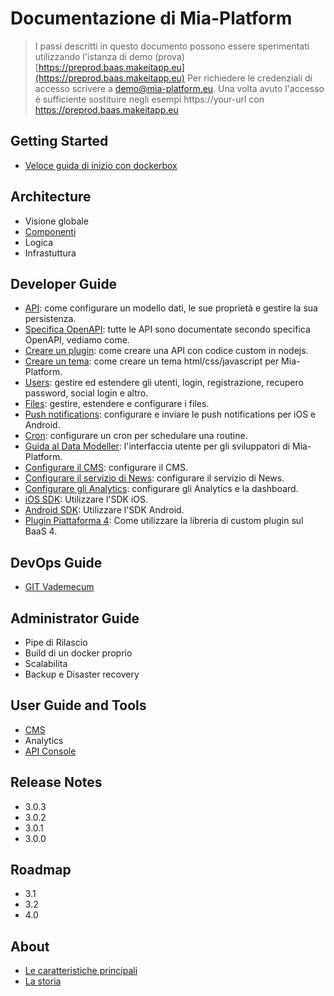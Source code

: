 # Documentazione di Mia-Platform #

> I passi descritti in questo documento possono essere sperimentati utilizzando l'istanza di demo (prova)
> [https://preprod.baas.makeitapp.eu](https://preprod.baas.makeitapp.eu)
> Per richiedere le credenziali di accesso scrivere a [demo@mia-platform.eu](mailto:demo@mia-platform.eu).
> Una volta avuto l'accesso è sufficiente sostituire negli esempi https://your-url con https://preprod.baas.makeitapp.eu

## Getting Started
- [Veloce guida di inizio con dockerbox](getting_started/index.md)


## Architecture
- Visione globale
- [Componenti](architecture/arc_components.md)
- Logica
- Infrastuttura

## Developer Guide
- [API](developer_guide/api.md): come configurare un modello dati, le sue proprietà e gestire la sua persistenza.
- [Specifica OpenAPI](developer_guide/openapi.md): tutte le API sono documentate secondo specifica OpenAPI, vediamo come.
- [Creare un plugin](developer_guide/plugin.md): come creare una API con codice custom in nodejs.
- [Creare un tema](developer_guide/theme.md): come creare un tema html/css/javascript per Mia-Platform.
- [Users](developer_guide/users.md): gestire ed estendere gli utenti, login, registrazione, recupero password, social login e altro.
- [Files](developer_guide/files.md): gestire, estendere e configurare i files.
- [Push notifications](developer_guide/push_notifications.md): configurare e inviare le push notifications per iOS e Android.
- [Cron](developer_guide/cron.md): configurare un cron per schedulare una routine.
- [Guida al Data Modeller](developer_guide/data_modeller.md): l'interfaccia utente per gli sviluppatori di Mia-Platform.
- [Configurare il CMS](developer_guide/conf_cms.md): configurare il CMS.
- [Configurare il servizio di News](developer_guide/conf_news.md): configurare il servizio di News.
- [Configurare gli Analytics](developer_guide/conf_analytics.md): configurare gli Analytics e la dashboard.
- [iOS SDK](developer_guide/sdk_ios.md): Utilizzare l'SDK iOS.
- [Android SDK](developer_guide/sdk_android.md): Utilizzare l'SDK Android.
- [Plugin Piattaforma 4](developer_guide/plugin_baas_4.md): Come utilizzare la libreria di custom plugin sul BaaS 4.

## DevOps Guide ##
 - [GIT Vademecum](dev_ops_guide/git_vademecum.md)


## Administrator Guide
- Pipe di Rilascio
- Build di un docker proprio
- Scalabilita
- Backup e Disaster recovery

## User Guide and Tools
- [CMS](user_guide_and_tools/cms/index.md)
- Analytics
- [API Console](user_guide_and_tools/API_Console)


## Release Notes
- 3.0.3
- 3.0.2
- 3.0.1
- 3.0.0

## Roadmap
- 3.1
- 3.2
- 4.0

## About
- [Le caratteristiche principali](about/index.md)
- [La storia ](about/index.md)
